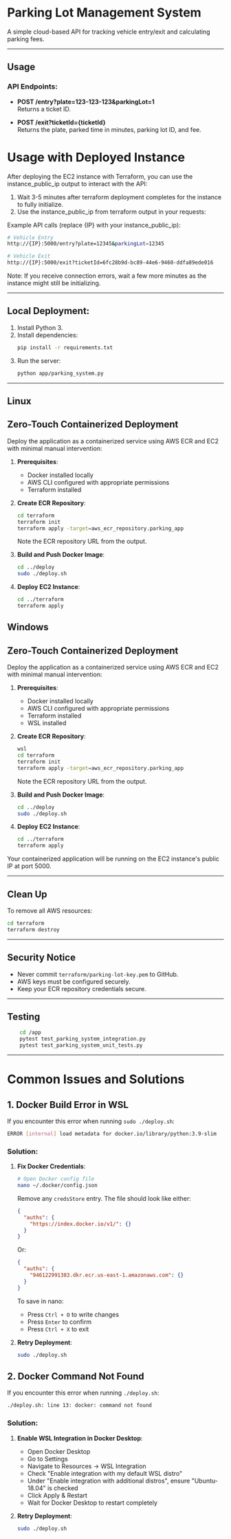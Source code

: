 # Parking Lot Management System

A simple cloud-based API for tracking vehicle entry/exit and calculating parking fees.

---

## Usage

### API Endpoints:

- **POST /entry?plate=123-123-123&parkingLot=1**  
  Returns a ticket ID.

- **POST /exit?ticketId={ticketId}**  
  Returns the plate, parked time in minutes, parking lot ID, and fee.

# Usage with Deployed Instance

After deploying the EC2 instance with Terraform, you can use the instance_public_ip output to interact with the API:

1. Wait 3-5 minutes after terraform deployment completes for the instance to fully initialize.
2. Use the instance_public_ip from terraform output in your requests:

Example API calls (replace {IP} with your instance_public_ip):
```bash
# Vehicle Entry
http://{IP}:5000/entry?plate=12345&parkingLot=12345

# Vehicle Exit
http://{IP}:5000/exit?ticketId=6fc28b9d-bc89-44e6-9460-ddfa89ede016
```

Note: If you receive connection errors, wait a few more minutes as the instance might still be initializing.

---

## Local Deployment:

1. Install Python 3.
2. Install dependencies:
    ```bash
    pip install -r requirements.txt
    ```
3. Run the server:
    ```bash
    python app/parking_system.py
    ```

---
## Linux 

## Zero-Touch Containerized Deployment

Deploy the application as a containerized service using AWS ECR and EC2 with minimal manual intervention:

1. **Prerequisites**:
   - Docker installed locally
   - AWS CLI configured with appropriate permissions
   - Terraform installed

2. **Create ECR Repository**:
    ```bash
    cd terraform
    terraform init
    terraform apply -target=aws_ecr_repository.parking_app
    ```
   Note the ECR repository URL from the output.

3. **Build and Push Docker Image**:
    ```bash
    cd ../deploy
    sudo ./deploy.sh
    ```

4. **Deploy EC2 Instance**:
    ```bash
    cd ../terraform
    terraform apply
    ```

## Windows 

## Zero-Touch Containerized Deployment

Deploy the application as a containerized service using AWS ECR and EC2 with minimal manual intervention:

1. **Prerequisites**:
   - Docker installed locally
   - AWS CLI configured with appropriate permissions
   - Terraform installed
   - WSL installed

2. **Create ECR Repository**:
    ```bash
    wsl 
    cd terraform
    terraform init
    terraform apply -target=aws_ecr_repository.parking_app
    ```
   Note the ECR repository URL from the output.

3. **Build and Push Docker Image**:
    ```bash
    cd ../deploy
    sudo ./deploy.sh
    ```

4. **Deploy EC2 Instance**:
    ```bash
    cd ../terraform
    terraform apply
    ```
Your containerized application will be running on the EC2 instance's public IP at port 5000.

---

## Clean Up

To remove all AWS resources:
```bash
cd terraform
terraform destroy
```

---

## Security Notice

- Never commit `terraform/parking-lot-key.pem` to GitHub.
- AWS keys must be configured securely.
- Keep your ECR repository credentials secure.

---
## Testing
```bash
    cd /app
    pytest test_parking_system_integration.py
    pytest test_parking_system_unit_tests.py
```

---

# Common Issues and Solutions

## 1. Docker Build Error in WSL

If you encounter this error when running `sudo ./deploy.sh`:
```bash
ERROR [internal] load metadata for docker.io/library/python:3.9-slim
```

### Solution:

1. **Fix Docker Credentials**:
   ```bash
   # Open Docker config file
   nano ~/.docker/config.json
   ```

   Remove any `credsStore` entry. The file should look like either:
   ```json
   {
     "auths": {
       "https://index.docker.io/v1/": {}
     }
   }
   ```
   Or:
   ```json
   {
     "auths": {
       "946122991383.dkr.ecr.us-east-1.amazonaws.com": {}
     }
   }
   ```

   To save in nano:
   - Press `Ctrl + O` to write changes
   - Press `Enter` to confirm
   - Press `Ctrl + X` to exit

2. **Retry Deployment**:
   ```bash
   sudo ./deploy.sh
   ```

## 2. Docker Command Not Found

If you encounter this error when running `./deploy.sh`:
```bash
./deploy.sh: line 13: docker: command not found
```

### Solution:

1. **Enable WSL Integration in Docker Desktop**:
   - Open Docker Desktop
   - Go to Settings
   - Navigate to Resources → WSL Integration
   - Check "Enable integration with my default WSL distro"
   - Under "Enable integration with additional distros", ensure "Ubuntu-18.04" is checked
   - Click Apply & Restart
   - Wait for Docker Desktop to restart completely

2. **Retry Deployment**:
   ```bash
   sudo ./deploy.sh
   ```
